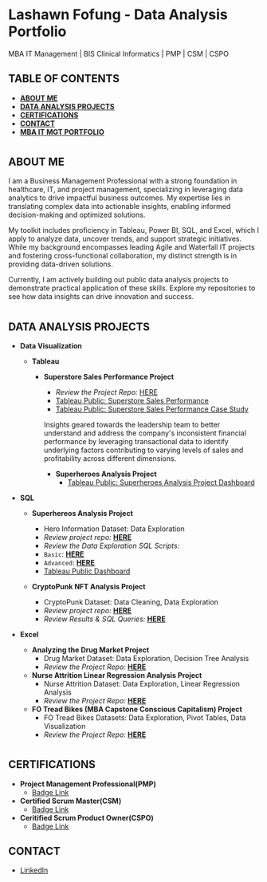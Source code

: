 <h1>Lashawn Fofung - Data Analysis Portfolio</h1>
MBA IT Management | BIS Clinical Informatics | PMP | CSM | CSPO

<h2></h2>

<h2>TABLE OF CONTENTS</h2> 

- [<b>ABOUT ME</b>](https://github.com/LashawnFofung/Data-Analysis-Portfolio#about-me) 
- [<b>DATA ANALYSIS PROJECTS</b>](https://github.com/LashawnFofung/Data-Analysis-Portfolio#data-analysis-projects)
- [<b>CERTIFICATIONS</b>](https://github.com/LashawnFofung/Data-Analysis-Portfolio#certifications)
- [<b>CONTACT</b>](https://github.com/LashawnFofung/Data-Analysis-Portfolio#contact)
- [<b>MBA IT MGT PORTFOLIO</b>](https://github.com/LashawnFofung/MBA-IT-Management-Portfolio)

<h1></h1>

<h2>ABOUT ME</h2>

I am a Business Management Professional with a strong foundation in healthcare, IT, and project management, specializing in leveraging data analytics to drive impactful business outcomes. My expertise lies in translating complex data into actionable insights, enabling informed decision-making and optimized solutions.

My toolkit includes proficiency in Tableau, Power BI, SQL, and Excel, which I apply to analyze data, uncover trends, and support strategic initiatives. While my background encompasses leading Agile and Waterfall IT projects and fostering cross-functional collaboration, my distinct strength is in providing data-driven solutions.

Currently, I am actively building out public data analysis projects to demonstrate practical application of these skills. Explore my repositories to see how data insights can drive innovation and success.

<h1></h1>

<h2>DATA ANALYSIS PROJECTS</h2>

- <b>Data Visualization</b>
    - <b>Tableau</b>
    
      - <b>Superstore Sales Performance Project</b>
        - <i>Review the Project Repo:</i> [HERE](https://github.com/LashawnFofung/Superstore-Sales-Performance)
        - [Tableau Public: Superstore Sales Performance](https://public.tableau.com/shared/MP44DZ8ZT?:display_count=n&:origin=viz_share_link)
        - [Tableau Public: Superstore Sales Performance Case Study](https://public.tableau.com/views/SuperstoreSalesPerformanceCaseStudy/SuperstoreSalesPerformanceCaseStudy?:language=en-US&publish=yes&:sid=&:redirect=auth&:display_count=n&:origin=viz_share_link)

        Insights geared towards the leadership team to better understand and address the company's inconsistent financial performance by leveraging transactional data to identify underlying factors contributing to varying levels of sales and profitability across different dimensions.
        

         - <b>Superheroes Analysis Project</b>
            - [Tableau Public: Superheroes Analysis Project Dashboard](https://public.tableau.com/views/SuperheroesAnalysisProject/Dashboard1?:language=en-US&publish=yes&:sid=&:redirect=auth&:display_count=n&:origin=viz_share_link)


- <b>SQL</b>
    - <b>Superhereos Analysis Project</b>
      -  Hero Information Dataset: Data Exploration
      -  <i>Review project repo:</i> [<b>HERE</b>](https://github.com/LashawnFofung/Super-Heroes-Analysis-Project)
      -  <i>Review the Data Exploration SQL Scripts:</i> 
        - `Basic`: [<b>HERE</b>](https://github.com/LashawnFofung/Super-Heroes-Analysis-Project/blob/main/SQL%20Queries/Basic%20Queries.sql)
        - `Advanced`: [<b>HERE</b>](https://github.com/LashawnFofung/Super-Heroes-Analysis-Project/blob/main/SQL%20Queries/Advanced%20Queries.sql)
      - [Tableau Public Dashboard](https://public.tableau.com/views/SuperheroesAnalysisProject/Dashboard1?:language=en-US&publish=yes&:sid=&:redirect=auth&:display_count=n&:origin=viz_share_link)

  
    - <b>CryptoPunk NFT Analysis Project</b>
      - CryptoPunk Dataset: Data Cleaning, Data Exploration
      - <i>Review project repo:</i> [<b>HERE</b>](https://github.com/LashawnFofung/Cryptopunks-NFT-Analysis-Project)
      - <i>Review Results & SQL Queries:</i> [<b>HERE</b>](https://github.com/LashawnFofung/Cryptopunks-NFT-Analysis-Project/blob/main/Results/CryptoPunks%20NFT%20Analysis%20Report.md)
  

- <b>Excel</b>
  - <b>Analyzing the Drug Market Project</b>
    - Drug Market Dataset: Data Exploration, Decision Tree Analysis
    - <i>Review the Project Repo:</i> [<b>HERE</b>](https://github.com/LashawnFofung/Drug-Market-Analysis) 
  - <b>Nurse Attrition Linear Regression Analysis Project</b>
    - Nurse Attrition Dataset: Data Exploration, Linear Regression Analysis
    - <i>Review the Project Repo:</i> [<b>HERE</b>](https://github.com/LashawnFofung/Nurse-Attrition-Linear-Regression-Analysis) 
  - <b>FO Tread Bikes (MBA Capstone Conscious Capitalism) Project</b>
    - FO Tread Bikes Datasets: Data Exploration, Pivot Tables, Data Visualization
    - <i>Review the Project Repo:</i> [<b>HERE</b>](https://github.com/LashawnFofung/FO-Tread-Bikes) 
 
      
<h1></h1>

<h2>CERTIFICATIONS</h2>

- <b> Project Management Professional(PMP)</b>
  - [Badge Link](https://www.credly.com/badges/069386a1-7007-40f8-9773-f308e59e06db/public_url) 
- <b> Certified Scrum Master(CSM)</b>
  - [Badge Link](https://badgecert.com/bc/html/groupbadges.html?k=NWR6TmMzUVRUbElJeVZ5c0RnclVnems0cTkybW0yb2Q)
- <b> Ceritified Scrum Product Owner(CSPO)</b>
  - [Badge Link](https://badgecert.com/bc/html/groupbadges.html?k=NWR6TmMzUVRUbElJeVZ5c0RnclVnems0cTkybW0yb2Q)

<h2></h2>

<h2>CONTACT</h2>

- [LinkedIn](https://www.linkedin.com/in/lashawnfofung/)

  
<h2></h2>
